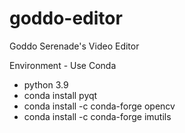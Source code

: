 # goddo-editor
Goddo Serenade's Video Editor

Environment - Use Conda
- python 3.9
- conda install pyqt
- conda install -c conda-forge opencv
- conda install -c conda-forge imutils

